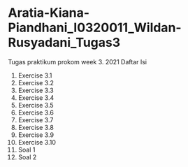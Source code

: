 # Aratia-Kiana-Piandhani_I0320011_Wildan-Rusyadani_Tugas3
Tugas praktikum prokom week 3. 2021
Daftar Isi
1. Exercise 3.1
2. Exercise 3.2
3. Exercise 3.3
4. Exercise 3.4
5. Exercise 3.5
6. Exercise 3.6
7. Exercise 3.7
8. Exercise 3.8
9. Exercise 3.9
10. Exercise 3.10
11. Soal 1
12. Soal 2
